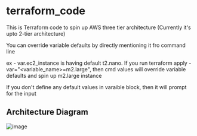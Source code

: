 # terraform_code
This is Terraform code to spin up AWS three tier architecture (Currently it's upto 2-tier architecture)

You can override variable defaults by directly mentioning it fro command line

ex - var.ec2_instance is having default t2.nano. If you run terraform apply -var="<variable_name>=m2.large", then cmd values will override variable defaults and spin up m2.large instance

If you don't define any default values in varaible block, then it will prompt for the input

## Architecture Diagram
![image](https://github.com/shamuzib/terraform_code/assets/26028908/10b01751-3ff7-445a-b8bb-0ea0dc26f8f2)
